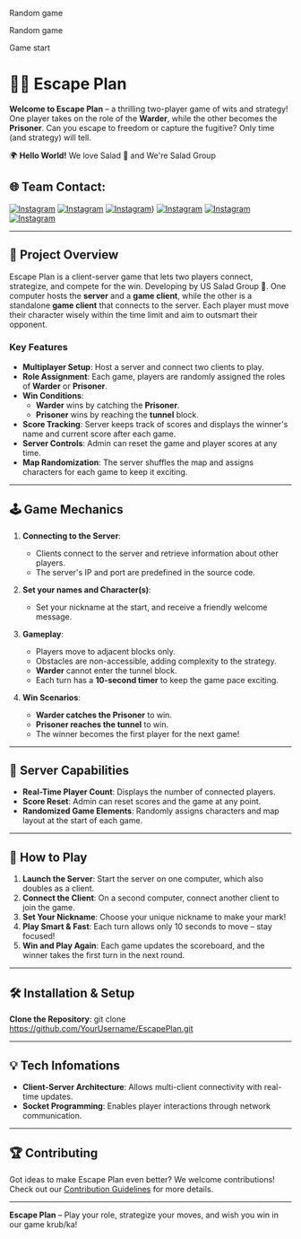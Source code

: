 Random game

Random game

Game start

# 🏃💨 Escape Plan

**Welcome to Escape Plan** – a thrilling two-player game of wits and strategy! One player takes on the role of the **Warder**, while the other becomes the **Prisoner**. Can you escape to freedom or capture the fugitive? Only time (and strategy) will tell.

🌍 **Hello World!** 
We love Salad 🥗 and We're Salad Group
## 🌐 Team Contact:
[![Instagram](https://img.shields.io/badge/Instagram-%23E4405F.svg?logo=Instagram&logoColor=white)]((https://instagram.com/peakkumu/)) 
[![Instagram](https://img.shields.io/badge/Instagram-%23E4405F.svg?logo=Instagram&logoColor=white)](https://instagram.com/t_kiak_s_l/)
[![Instagram](https://img.shields.io/badge/Instagram-%23E4405F.svg?logo=Instagram&logoColor=white)](https://instagram.com/oshin_op/)) 
[![Instagram](https://img.shields.io/badge/Instagram-%23E4405F.svg?logo=Instagram&logoColor=white)](https://instagram.com/shinjch) 
[![Instagram](https://img.shields.io/badge/Instagram-%23E4405F.svg?logo=Instagram&logoColor=white)](https://instagram.com/peyluenkao) 
[![Instagram](https://img.shields.io/badge/Instagram-%23E4405F.svg?logo=Instagram&logoColor=white)](https://instagram.com/pplucksupp) 

---

## 🚀 Project Overview
Escape Plan is a client-server game that lets two players connect, strategize, and compete for the win. Developing by US Salad Group 🥗.  One computer hosts the **server** and a **game client**, while the other is a standalone **game client** that connects to the server. Each player must move their character wisely within the time limit and aim to outsmart their opponent. 

### Key Features

- **Multiplayer Setup**: Host a server and connect two clients to play.
- **Role Assignment**: Each game, players are randomly assigned the roles of **Warder** or **Prisoner**.
- **Win Conditions**:
  - **Warder** wins by catching the **Prisoner**.
  - **Prisoner** wins by reaching the **tunnel** block.
- **Score Tracking**: Server keeps track of scores and displays the winner's name and current score after each game.
- **Server Controls**: Admin can reset the game and player scores at any time.
- **Map Randomization**: The server shuffles the map and assigns characters for each game to keep it exciting.

---

## 🕹️ Game Mechanics

1. **Connecting to the Server**:
   - Clients connect to the server and retrieve information about other players.
   - The server's IP and port are predefined in the source code.

2. **Set your names and Character(s)**:
   - Set your nickname at the start, and receive a friendly welcome message.

3. **Gameplay**:
   - Players move to adjacent blocks only.
   - Obstacles are non-accessible, adding complexity to the strategy.
   - **Warder** cannot enter the tunnel block.
   - Each turn has a **10-second timer** to keep the game pace exciting.

4. **Win Scenarios**:
   - **Warder catches the Prisoner** to win.
   - **Prisoner reaches the tunnel** to win.
   - The winner becomes the first player for the next game!

---

## 🔧 Server Capabilities

- **Real-Time Player Count**: Displays the number of connected players.
- **Score Reset**: Admin can reset scores and the game at any point.
- **Randomized Game Elements**: Randomly assigns characters and map layout at the start of each game.

---

## 📝 How to Play

1. **Launch the Server**: Start the server on one computer, which also doubles as a client.
2. **Connect the Client**: On a second computer, connect another client to join the game.
3. **Set Your Nickname**: Choose your unique nickname to make your mark!
4. **Play Smart & Fast**: Each turn allows only 10 seconds to move – stay focused!
5. **Win and Play Again**: Each game updates the scoreboard, and the winner takes the first turn in the next round.

---

## 🛠️ Installation & Setup
 **Clone the Repository**:
   git clone https://github.com/YourUsername/EscapePlan.git
  

---

## 💡 Tech Infomations
- **Client-Server Architecture**: Allows multi-client connectivity with real-time updates.
- **Socket Programming**: Enables player interactions through network communication.

---

## 🏆 Contributing

Got ideas to make Escape Plan even better? We welcome contributions! Check out our [Contribution Guidelines](./CONTRIBUTING.md) for more details.

---


**Escape Plan** – Play your role, strategize your moves, and wish you win in our game krub/ka!
